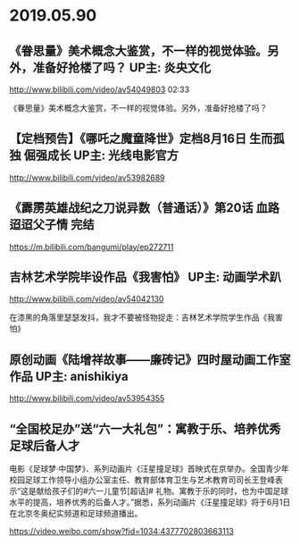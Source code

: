 # 2019.05.90

## 《眷思量》美术概念大鉴赏，不一样的视觉体验。另外，准备好抢楼了吗？ UP主: 炎央文化 

http://www.bilibili.com/video/av54049803
02:33

《眷思量》美术概念大鉴赏，不一样的视觉体验。另外，准备好抢楼了吗？
 
 
## 【定档预告】《哪吒之魔童降世》定档8月16日 生而孤独 倔强成长 UP主: 光线电影官方 

http://www.bilibili.com/video/av53982689
 
## 《霹雳英雄战纪之刀说异数（普通话）》第20话 血路迢迢父子情 完结

https://m.bilibili.com/bangumi/play/ep272711


## 吉林艺术学院毕设作品《我害怕》 UP主: 动画学术趴 

http://www.bilibili.com/video/av54042130

在漆黑的角落里瑟瑟发抖，我才不要被怪物捉走：吉林艺术学院学生作品《我害怕》

  
 
## 原创动画《陆增祥故事——廉砖记》四时屋动画工作室作品 UP主: anishikiya 

http://www.bilibili.com/video/av53954355
 
## “全国校足办”送“六一大礼包”：寓教于乐、培养优秀足球后备人才

电影《足球梦·中国梦》、系列动画片《汪星撞足球》首映式在京举办。全国青少年校园足球工作领导小组办公室主任、教育部体育卫生与艺术教育司司长王登峰表示“这是献给孩子们的#六一儿童节[超话]# 礼物。寓教于乐的同时，也为中国足球水平的提高，培养优秀的后备人才。”据悉，系列动画片《汪星撞足球》将于6月1日在北京冬奥纪实频道和足球频道播出。  

https://video.weibo.com/show?fid=1034:4377702803663113
 